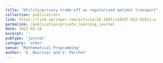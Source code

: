 ```yaml
---
title: "Utility/privacy trade-off as regularized optimal transport"
collection: publications
link: https://link.springer.com/article/10.1007/s10107-022-01811-w
permalink: /publication/private_learning_journal
date: 2022-03-16
excerpt: ''
pubtype: 'journal'
category: 'other'
venue: 'Mathematical Programming'
author: 'E. Boursier and V. Perchet'
---
```

